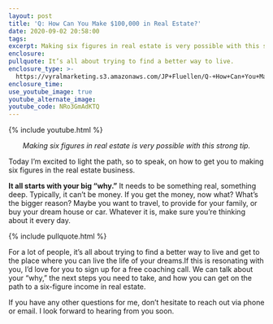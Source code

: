 ```yaml
---
layout: post
title: 'Q: How Can You Make $100,000 in Real Estate?'
date: 2020-09-02 20:58:00
tags:
excerpt: Making six figures in real estate is very possible with this strong tip.
enclosure:
pullquote: It’s all about trying to find a better way to live.
enclosure_type: >-
  https://vyralmarketing.s3.amazonaws.com/JP+Fluellen/Q-+How+Can+You+Make+%24100%2C000+in+Real+Estate_.mp4
enclosure_time:
use_youtube_image: true
youtube_alternate_image:
youtube_code: NRo3GmAdKTQ
---
```


{% include youtube.html %}

<p style="text-align: center;"><em>Making six figures in real estate is very possible with this strong tip.</em></p>

Today I’m excited to light the path, so to speak, on how to get you to making six figures in the real estate business.

**It all starts with your big “why.”** It needs to be something real, something deep. Typically, it can’t be money. If you get the money, now what? What’s the bigger reason? Maybe you want to travel, to provide for your family, or buy your dream house or car. Whatever it is, make sure you’re thinking about it every day.

{% include pullquote.html %}

For a lot of people, it’s all about trying to find a better way to live and get to the place where you can live the life of your dreams.If this is resonating with you, I’d love for you to sign up for a free coaching call. We can talk about your “why,” the next steps you need to take, and how you can get on the path to a six-figure income in real estate.

If you have any other questions for me, don’t hesitate to reach out via phone or email. I look forward to hearing from you soon.